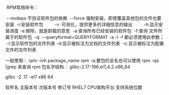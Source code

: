 ​         RPM常用命令：

​    --nodeps 不验证软件包的依赖
​       --force 强制安装，即使覆盖其他包的文件也要安装
​        -i:安装软件包
　　 -v :可视化，提供更多的详细信息的输出
　　 -h:显示安装进度
​       -e:擦除，就是卸载的意思
​    -a:查询所有已经安装的软件包
​    -f:查询 文件所属于的软件包
​    -q: --queryformat=QUERYFORMAT -a -l -f 都必须使用此参数；
​    -l:显示软件包的文件列表
​    -d:显示被标注为文档的文件列表
​    -c:显示被标注为配置文件的文件列表

 
一般使用：
    rpm -ivh  package_name
    rpm -q:要包的全名也可以使用 rpm -qa |grep  来查询 
rpm 包名字结构：
glibc-2.17-196.el7_4.2.x86_64

 glibc   -2       .17               -el7       x86        64

软件名  主版本号  次版本号  修订号   RHEL7  CPU架构平台 支持系统位数